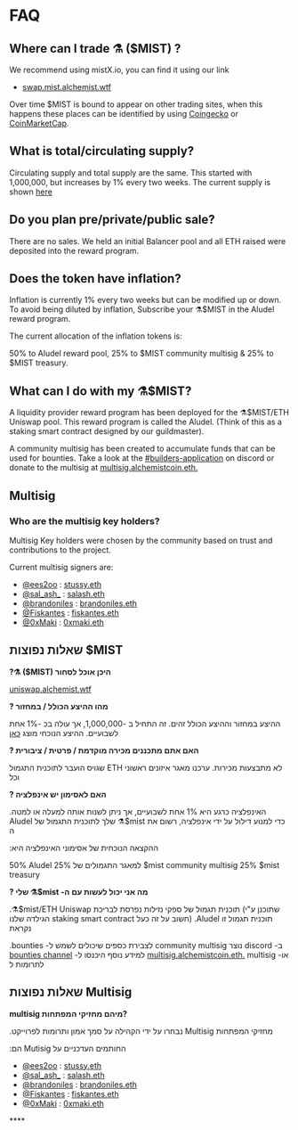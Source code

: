 # FAQ

## **Where can I trade ⚗️ \($MIST\) ?**

We recommend using mistX.io, you can find it using our link

* [swap.mist.alchemist.wtf](http://swap.mist.alchemist.wtf/)

Over time $MIST is bound to appear on other trading sites, when this happens these places can be identified by using [Coingecko](https://www.coingecko.com/en/coins/alchemist) or [CoinMarketCap](https://coinmarketcap.com/currencies/alchemist/).

## **What is total/circulating supply?**

Circulating supply and total supply are the same. This started with 1,000,000, but increases by 1% every two weeks. The current supply is shown [here](https://etherscan.io/token/0x88acdd2a6425c3faae4bc9650fd7e27e0bebb7ab)

## **Do you plan pre/private/public sale?**

There are no sales. We held an initial Balancer pool and all ETH raised were deposited into the reward program.

## **Does the token have inflation?**

Inflation is currently 1% every two weeks but can be modified up or down. To avoid being diluted by inflation, Subscribe your ⚗️$MIST in the Aludel reward program.

The current allocation of the inflation tokens is:

50% to Aludel reward pool, 25% to $MIST community multisig & 25% to $MIST treasury.

## **What can I do with my ⚗️$MIST?**

A liquidity provider reward program has been deployed for the ⚗️$MIST/ETH Uniswap pool. This reward program is called the Aludel. \(Think of this as a staking smart contract designed by our guildmaster\).

A community multisig has been created to accumulate funds that can be used for bounties. Take a look at the [\#builders-application](https://discord.gg/92hQDCw25u) on discord or donate to the multisig at [multisig.alchemistcoin.eth.](https://etherscan.io/address/multisig.alchemistcoin.eth)

## **Multisig**

### **Who are the multisig key holders?**

Multisig Key holders were chosen by the community based on trust and contributions to the project.

Current multisig signers are:

* [@ees2oo](https://twitter.com/ees2oo) : [stussy.eth](https://etherscan.io/address/stussy.eth)
* [@sal\_ash\_](https://twitter.com/sal_ash_) : [salash.eth](https://etherscan.io/address/salash.eth)
* [@brandoniles](https://twitter.com/brandoniles) : [brandoniles.eth](https://etherscan.io/address/brandoniles.eth)
* [@Fiskantes](https://twitter.com/Fiskantes) : [fiskantes.eth](https://etherscan.io/address/fiskantes.eth)
* [@0xMaki](https://twitter.com/0xMaki) : [0xmaki.eth](https://etherscan.io/address/0xmaki.eth)



## **שאלות נפוצות $MIST**

**?⚗️ \($MIST\) היכן אוכל לסחור**

[uniswap.alchemist.wtf](http://uniswap.alchemist.wtf)

**? מהו ההיצע הכולל / במחזור**

ההיצע במחזור וההיצע הכולל זהים. זה התחיל ב -1,000,000, אך עולה בכ -1% אחת לשבועיים. ההיצע הנוכחי מוצג [כאן](https://etherscan.io/token/0x88acdd2a6425c3faae4bc9650fd7e27e0bebb7ab)

**? האם אתם מתכננים מכירה מוקדמת / פרטית / ציבורית**

שגויס הועבר לתוכנית התגמול ETH לא מתבצעות מכירות. ערכנו מאגר איזונים ראשוני וכל

**? האם לאסימון יש אינפלציה**

.האינפלציה כרגע היא 1% אחת לשבועיים, אך ניתן לשנות אותה למעלה או למטה Aludel שלך לתוכנית התגמול של ⚗️$mist כדי למנוע דילול על ידי אינפלציה, רשום את ה

:ההקצאה הנוכחית של אסימוני האינפלציה היא

50% Aludel למאגר התגמולים של 25% $mist community multisig 25% $mist treasury

**? שלי ⚗️$mist -מה אני יכול לעשות עם ה**

.⚗️$mist/ETH Uniswap תוכנית תגמול של ספקי נזילות נפרסת לבריכת \(שתוכנן ע"י הגילדה שלנו staking smart contract חשוב על זה כעל\) .Aludel תוכנית תגמול זו נקראת

.bounties -לצבירת כספים שיכולים לשמש ל community multisig נוצר discord -ב [bounties channel](https://discord.gg/92hQDCw25u) -למידע נוסף היכנסו ל [multisig.alchemistcoin.eth.](https://etherscan.io/address/multisig.alchemistcoin.eth) multisig -או לתרומות ל

## **שאלות נפוצות Multisig**

**multisig מיהם מחזיקי המפתחות?**

.נבחרו על ידי הקהילה על סמך אמון ותרומות לפרוייקט Multisig מחזיקי המפתחות

:הם Mutisig החותמים העדכניים על

* [@ees2oo](https://twitter.com/ees2oo) : [stussy.eth](https://etherscan.io/address/stussy.eth)
* [@sal_ash_](https://twitter.com/sal_ash_) : [salash.eth](https://etherscan.io/address/salash.eth)
* [@brandoniles](https://twitter.com/brandoniles) : [brandoniles.eth](https://etherscan.io/address/brandoniles.eth)
* [@Fiskantes](https://twitter.com/Fiskantes) : [fiskantes.eth](https://etherscan.io/address/fiskantes.eth)
* [@0xMaki](https://twitter.com/0xMaki) : [0xmaki.eth](https://etherscan.io/address/0xmaki.eth)

\*\*\*\*



